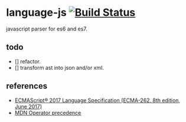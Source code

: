 # language-js [![Build Status](https://travis-ci.org/diasbruno/language-js.svg?branch=master)](https://travis-ci.org/diasbruno/language-js)

javascript parser for es6 and es7.

## todo

- [] refactor.
- [] transform ast into json and/or xml.

## references

- [ECMAScript® 2017 Language Specification (ECMA-262, 8th edition, June 2017)](http://www.ecma-international.org/ecma-262/8.0/index.html)
- [MDN Operator precedence](https://developer.mozilla.org/en-US/docs/Web/JavaScript/Reference/Operators/Operator_Precedence)
